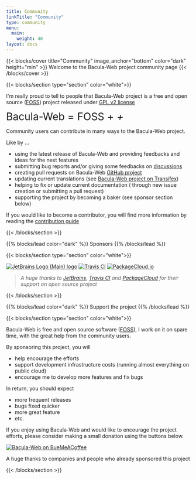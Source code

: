 ```yaml
---
title: Community
linkTitle: "Community"
type: community
menu:
  main:
    weight: 40
layout: docs
---
```


{{< blocks/cover title="Community" image_anchor="bottom" color="dark" height="min" >}}
Welcome to the Bacula-Web project community page
{{< /blocks/cover >}}

{{< blocks/section type="section" color="white">}}

I'm really proud to tell to people that Bacula-Web project is a free and open source ([FOSS](https://en.wikipedia.org/wiki/Free_and_open-source_software)) project released under [GPL v2 license](https://raw.githubusercontent.com/bacula-web/bacula-web/master/LICENSE)

<span style="font-size: 28px; margin: 12px 0 12px 0;">
Bacula-Web = FOSS + <i class="fas fa-light fa-code"> + </i> <i class="fas fa-solid fa-heart"></i>
</span>

Community users can contribute in many ways to the Bacula-Web project.

Like by ...

- using the latest release of Bacula-Web and providing feedbacks and ideas for the next features
- submitting bug reports and/or giving some feedbacks on [discussions](https://github.com/bacula-web/bacula-web/discussions)
- creating pull requests on Bacula-Web [GitHub project](https://github.com/bacula-web/bacula-web/compare)
- updating current translations (see [Bacula-Web project on Transifex](https://explore.transifex.com/bacula-web/bacula-web/))
- helping to fix or update current documentation ( through new issue creation or submitting a pull request)
- supporting the project by becoming a baker (see sponsor section below)

If you would like to become a contributor, you will find more information by reading the [contribution guide](https://docs.bacula-web.org/en/latest/04_contribute/index.html)

{{< /blocks/section >}}

{{% blocks/lead color="dark" %}}
Sponsors
{{% /blocks/lead %}}

{{< blocks/section type="section" color="white">}}

[![JetBrains Logo (Main) logo](https://resources.jetbrains.com/storage/products/company/brand/logos/jb_beam.svg)](https://jb.gg/OpenSourceSupport)
[![Travis CI](https://www.travis-ci.com/wp-content/uploads/2022/05/TravisCI-Full-Color.png)](https://www.travis-ci.com)
[![PackageCloud.io](https://assets-production.packagecloud.io/assets/packagecloud-logo-dark-236e49d2e69b2ce80860e97bc2cf28a6d36be61f496d6f1bd39ffe74b3a5d83f.png)](https://packagecloud.io)

> *A huge thanks to [JetBrains](https://www.jetbrains.com/), [Travis CI](https://www.travis-ci.com/) and [PackageCloud](https://packagecloud.io/) for their support on open source project*

{{< /blocks/section >}}

{{% blocks/lead color="dark" %}}
Support the project
{{% /blocks/lead %}}

{{< blocks/section type="section" color="white">}}

<span style="font-size: 36px;">
<i class="fas fa-2xl fa-light fa-hand-holding-heart"></i>
</span>

Bacula-Web is free and open source software ([FOSS](https://en.wikipedia.org/wiki/Free_and_open-source_software)), I work on it on spare time, with the great help from the community users.

By sponsoring this project, you will

- help encourage the efforts
- support development infrastructure costs (running almost everything on public cloud)
- encourage me to develop more features and fix bugs

In return, you should expect

- more frequent releases
- bugs fixed quicker
- more great feature
- etc.

If you enjoy using Bacula-Web and would like to encourage the project efforts, please consider making a small donation using the buttons below.

[![Bacula-Web on BueMeACoffee](https://img.buymeacoffee.com/button-api/?emoji=&slug=baculaweb&button_colour=FFDD00&font_colour=000000&font_family=Lato&outline_colour=000000&coffee_colour=ffffff)](https://www.buymeacoffee.com/baculaweb)

<span>
A huge thanks to companies and people who already sponsored this project <i class="fas fa-solid fa-heart"></i>
</span>

{{< /blocks/section >}}
